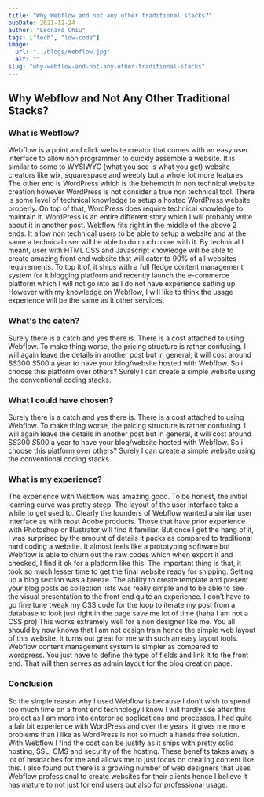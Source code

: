 ```yaml
---
title: "Why Webflow and not any other traditional stacks?"
pubDate: 2021-12-24
author: "Leonard Chiu"
tags: ["tech", "low-code"]
image:
  url: "../blogs/Webflow.jpg"
  alt: ""
slug: "why-webflow-and-not-any-other-traditional-stacks"
---
```


## Why Webflow and Not Any Other Traditional Stacks?

### What is Webflow?

Webflow is a point and click website creator that comes with an easy user interface to allow non programmer to quickly assemble a website. It is similar to some to WYSIWYG (what you see is what you get) website creators like wix, squarespace and weebly but a whole lot more features. The other end is WordPress which is the behemoth in non technical website creation however WordPress is not consider a true non technical tool. There is some level of technical knowledge to setup a hosted WordPress website properly. On top of that, WordPress does require technical knowledge to maintain it. WordPress is an entire different story which I will probably write about it in another post. Webflow fits right in the middle of the above 2 ends. It allow non technical users to be able to setup a website and at the same a technical user will be able to do much more with it. By technical I meant, user with HTML CSS and Javascript knowledge will be able to create amazing front end website that will cater to 90% of all websites requirements. To top it of, it ships with a full fledge content management system for it blogging platform and recently launch the e-commerce platform which I will not go into as I do not have experience setting up. However with my knowledge on Webflow, I will like to think the usage experience will be the same as it other services.

### What's the catch?

Surely there is a catch and yes there is. There is a cost attached to using Webflow. To make thing worse, the pricing structure is rather confusing. I will again leave the details in another post but in general, it will cost around S$S300 ~ S$500 a year to have your blog/website hosted with Webflow. So i choose this platform over others? Surely I can create a simple website using the conventional coding stacks.

### What I could have chosen?

Surely there is a catch and yes there is. There is a cost attached to using Webflow. To make thing worse, the pricing structure is rather confusing. I will again leave the details in another post but in general, it will cost around S$S300 ~ S$500 a year to have your blog/website hosted with Webflow. So i choose this platform over others? Surely I can create a simple website using the conventional coding stacks.

### What is my experience?

The experience with Webflow was amazing good. To be honest, the initial learning curve was pretty steep. The layout of the user interface take a while to get used to. Clearly the founders of Webflow wanted a similar user interface as with most Adobe products. Those that have prior experience with Photoshop or Illustrator will find it familiar. But once I get the hang of it, I was surprised by the amount of details it packs as compared to traditional hard coding a website. It almost feels like a prototyping software but Webflow is able to churn out the raw codes which when export it and checked, I find it ok for a platform like this. The important thing is that, it took so much lesser time to get the final website ready for shipping. Setting up a blog section was a breeze. The ability to create template and present your blog posts as collection lists was really simple and to be able to see the visual presentation to the front end quite an experience. I don’t have to go fine tune tweak my CSS code for the loop to iterate my post from a database to look just right in the page save me lot of time (haha I am not a CSS pro) This works extremely well for a non designer like me. You all should by now knows that I am not design train hence the simple web layout of this website. It turns out great for me with such an easy layout tools. Webflow content management system is simpler as compared to wordpress. You just have to define the type of fields and link it to the front end. That will then serves as admin layout for the blog creation page.

### Conclusion

So the simple reason why I used Webflow is because I don’t wish to spend too much time on a front end technology I know I will hardly use after this project as I am more into enterprise applications and processes. I had quite a fair bit experience with WordPress and over the years, it gives me more problems than I like as WordPress is not so much a hands free solution. With Webflow I find the cost can be justify as it ships with pretty solid hosting, SSL, CMS and security of the hosting. These benefits takes away a lot of headaches for me and allows me to just focus on creating content like this. I also found out there is a growing number of web designers that uses Webflow professional to create websites for their clients hence I believe it has mature to not just for end users but also for professional usage.‍

